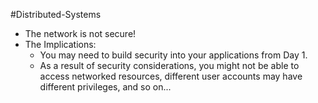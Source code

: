 #Distributed-Systems 

- The network is not secure!
- The Implications:  
	- You may need to build security into your applications from Day 1.  
	- As a result of security considerations, you might not be able to access networked resources, different user accounts may have different privileges, and so on...
 